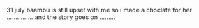 31 july baambu is still upset with me so i made a choclate for her ................and the story goes on .........
